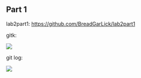 ## Part 1

lab2part1:
https://github.com/BreadGarLick/lab2part1

gitk:

<img src="lab2part1/images/gitk.png"/>

git log:

<img src="lab2part1/images/git_log.png"/>
